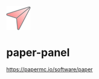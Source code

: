 <img src="./assets/paper-panel-logo-512-512.png" width="64"/>

# paper-panel

<https://papermc.io/software/paper>
